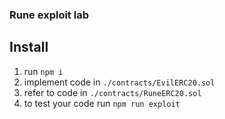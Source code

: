 ### Rune exploit lab

## Install
1. run `npm i`
2. implement code in `./contracts/EvilERC20.sol`
3. refer to code in `./contracts/RuneERC20.sol`
4. to test your code run `npm run exploit`
